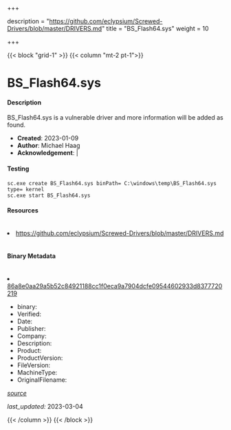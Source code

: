 +++

description = "https://github.com/eclypsium/Screwed-Drivers/blob/master/DRIVERS.md"
title = "BS_Flash64.sys"
weight = 10

+++


{{< block "grid-1" >}}
{{< column "mt-2 pt-1">}}


# BS_Flash64.sys

#### Description


BS_Flash64.sys is a vulnerable driver and more information will be added as found.


- **Created**: 2023-01-09
- **Author**: Michael Haag
- **Acknowledgement**:  | [](https://twitter.com/)

#### Testing

```
sc.exe create BS_Flash64.sys binPath= C:\windows\temp\BS_Flash64.sys type= kernel
sc.exe start BS_Flash64.sys
```

#### Resources
<br>


<li><a href=" https://github.com/eclypsium/Screwed-Drivers/blob/master/DRIVERS.md"> https://github.com/eclypsium/Screwed-Drivers/blob/master/DRIVERS.md</a></li>


<br>


#### Binary Metadata
<br>



<li><a href="https://www.virustotal.com/gui/file/86a8e0aa29a5b52c84921188cc1f0eca9a7904dcfe09544602933d8377720219">86a8e0aa29a5b52c84921188cc1f0eca9a7904dcfe09544602933d8377720219</a></li>



- binary: 
- Verified: 
- Date: 
- Publisher: 
- Company: 
- Description: 
- Product: 
- ProductVersion: 
- FileVersion: 
- MachineType: 
- OriginalFilename: 

[*source*](https://github.com/magicsword-io/LOLDrivers/tree/main/yaml/bs_flash64.sys.yml)

*last_updated:* 2023-03-04


{{< /column >}}
{{< /block >}}
